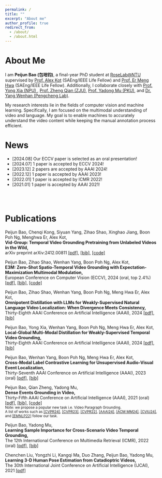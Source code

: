 ```yaml
---
permalink: /
title: ""
excerpt: "About me"
author_profile: true
redirect_from: 
  - /about/
  - /about.html
---
```

About Me
======
I am **Peijun Bao (包培钧)**,  a final-year PhD student at [RoseLab@NTU](https://www.ntu.edu.sg/rose/about-us/our-people#Content_C001_Col00) supervised by [Prof. Alex Kot](https://personal.ntu.edu.sg/eackot/) (SAEng/IEEE Life Fellow) and [Prof. Er Meng Hwa](https://www.ntu.edu.sg/research/faculty-directory/detail/rp02304) (SAEng/IEEE Life Fellow). Additionally, I collaborate closely with [Prof. Yong Xia (NPU) ](https://scholar.google.com/citations?user=Usw1jeMAAAAJ&hl=en), [Prof. Zheng Qian (ZJU)](https://person.zju.edu.cn/zq),  [Prof. Yadong Mu (PKU)](http://www.muyadong.com/), and [Dr. Yang Wenhan (Pengcheng Lab)](https://flyywh.github.io/).

My research interests lie in the fields of computer vision and machine learning. Specifically, I am focused on the multimodal understanding of video and language. My goal is to enable machines to accurately understand the video content while keeping the manual annotation process efficient.

News
======
- [2024.08] Our ECCV paper is selected as an oral presentation! 
- [2024.07] 1 paper is accepted by ECCV 2024!
- [2023.12] 2 papers are accepted by AAAI 2024!
- [2022.12] 1 paper is accepted by AAAI 2023!
- [2022.01] 1 paper is accepted by ICMR 2022!
- [2021.01] 1 paper is accepted by AAAI 2021!
<br />
<br />

Publications 
======
Peijun Bao, Chenqi Kong, Siyuan Yang, Zihao Shao, Xinghao Jiang, Boon Poh Ng, Menghwa Er, Alex Kot,
<br />
**Vid-Group: Temporal Video Grounding Pretraining from Unlabeled Videos in the Wild,** 
<br />
arXiv preprint arXiv:2412.00811 [[pdf]](https://arxiv.org/pdf/2412.00811), [[bib]](https://baopj.github.io/files/bib/VidMorp.txt), [[code]](https://github.com/baopj/vid-morp)

Peijun Bao, Zihao Shao, Wenhan Yang, Boon Poh Ng, Alex Kot,
<br />
**E3M: Zero-Shot Spatio-Temporal Video Grounding with Expectation-Maximization Multimodal Modulation,** 
<br />
European Conference on Computer Vision (ECCV), 2024 (oral, top 2.4%) [[pdf]](https://baopj.github.io/files/ECCV24_E3M_ZeroSTVG.pdf), [[bib]](https://baopj.github.io/files/bib/E3M.txt), [[code]](https://github.com/baopj/E3M)



Peijun Bao, Zihao Shao, Wenhan Yang, Boon Poh Ng, Meng Hwa Er, Alex Kot,
<br />
**Omnipotent Distillation with LLMs for Weakly-Supervised Natural Language Video Localization: When Divergence Meets Consistency,**
<br />
Thirty-Eighth AAAI Conference on Artificial Intelligence (AAAI), 2024  [[pdf]](https://baopj.github.io/files/OmniD_AAAI2024.pdf), [[bib]](https://baopj.github.io/files/bib/OmniD.txt)


Peijun Bao, Yong Xia, Wenhan Yang, Boon Poh Ng, Meng Hwa Er, Alex Kot, 
<br />
**Local-Global Multi-Modal Distillation for Weakly-Supervised Temporal Video Grounding,** 
<br />
Thirty-Eighth AAAI Conference on Artificial Intelligence (AAAI), 2024 [[pdf]](https://baopj.github.io/files/MMDist_AAAI2024.pdf), [[bib]](https://baopj.github.io/files/bib/MMDist.txt)


Peijun Bao, Wenhan Yang, Boon Poh Ng, Meng Hwa Er, Alex Kot,
<br />
**Cross-Modal Label Contrastive Learning for Unsupervised Audio-Visual Event Localization,** 
<br />
Thirty-Seventh AAAI Conference on Artificial Intelligence (AAAI), 2023 (oral) [[pdf]](https://ojs.aaai.org/index.php/AAAI/article/view/25093), [[bib]](https://baopj.github.io/files/bib/UnsupAVE.txt)


Peijun Bao, Qian Zheng, Yadong Mu,
<br />
**Dense Events Grounding in Video,** 
<br />
Thirty-Fifth AAAI Conference on Artificial Intelligence (AAAI), 2021 (oral) [[pdf]](https://baopj.github.io/files/PeijunBao_AAAI21_DenseEventsGrounding.pdf), [[bib]](https://baopj.github.io/files/bib/DepNet.txt),
[[code]](https://github.com/baopj/DenseEventsGrounding)
<br />
<small> Note: we propose a popular new task i.e. Video Paragraph Grounding. 
<br />
A list of works such as
[[CVPR24]](https://arxiv.org/pdf/2403.11463), 
[[CVPR23]](https://openaccess.thecvf.com/content/CVPR2023/papers/Tan_Hierarchical_Semantic_Correspondence_Networks_for_Video_Paragraph_Grounding_CVPR_2023_paper.pdf), 
[[CVPR22]](https://openaccess.thecvf.com/content/CVPR2022/papers/Jiang_Semi-Supervised_Video_Paragraph_Grounding_With_Contrastive_Encoder_CVPR_2022_paper.pdf), 
[[AAAI24]](https://ojs.aaai.org/index.php/AAAI/article/download/27959/27938), 
[[ACM MM24]](https://openreview.net/pdf?id=DkiAOcGQHy),
[[CVIU24]](https://arxiv.org/pdf/2109.11265), 
and 
[[EMNLP22]](https://aclanthology.org/2022.emnlp-main.639.pdf) 
follow our task. </small>

Peijun Bao, Yadong Mu,
<br />
**Learning Sample Importance for Cross-Scenario Video Temporal Grounding,** 
<br />
The 12th International Conference on Multimedia Retrieval (ICMR), 2022 (oral) [[pdf]](https://arxiv.org/pdf/2201.02848.pdf), [[bib]](https://baopj.github.io/files/bib/LSI.txt)


Chenchen Liu, Yongzhi Li, Kangqi Ma, Duo Zhang, Peijun Bao, Yadong Mu,
<br />
**Learning 3-D Human Pose Estimation from Catadioptric Videos,** 
<br />
The 30th International Joint Conference on Artificial Intelligence (IJCAI), 2021 [[pdf]](https://www.ijcai.org/proceedings/2021/0118.pdf)